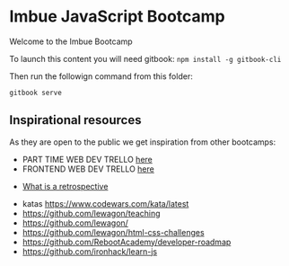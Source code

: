 # Imbue JavaScript Bootcamp

Welcome to the Imbue Bootcamp

To launch this content you will need gitbook: `npm install -g gitbook-cli`

Then run the followign command from this folder:

```
gitbook serve
```


## Inspirational resources

As they are open to the public we get inspiration from other bootcamps:

- PART TIME WEB DEV TRELLO [here](https://trello.com/b/YQw8F4MM/part-time-bootcamp)
- FRONTEND WEB DEV TRELLO [here](https://trello.com/b/NYvZwwcX/fullstack-bootcamp-1)

* [What is a retrospective](http://materials.ironhack.com/s/SJoGnqxug)

- katas https://www.codewars.com/kata/latest
- https://github.com/lewagon/teaching
- https://github.com/lewagon/
- https://github.com/lewagon/html-css-challenges
- https://github.com/RebootAcademy/developer-roadmap
- https://github.com/ironhack/learn-js